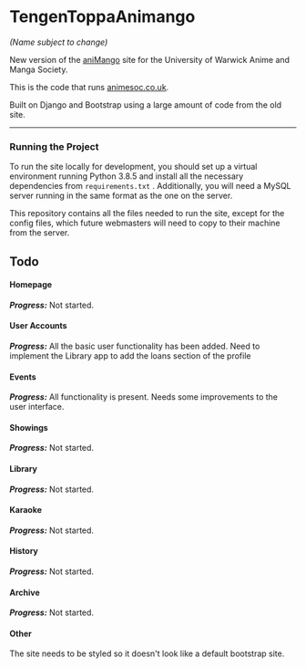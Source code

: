 # TengenToppaAnimango
_(Name subject to change)_

New version of the [aniMango](https://github.com/WarwickAnimeSoc/aniMango) site for the University of Warwick Anime and Manga Society.

This is the code that runs [animesoc.co.uk](https://animesoc.co.uk).

Built on Django and Bootstrap using a large amount of code from the old site.

---

### Running the Project

To run the site locally for development, you should set up a virtual environment running Python 3.8.5 and install all
the necessary dependencies from `requirements.txt` . Additionally, you will need a MySQL server running in the same 
format as the one on the server.

This repository contains all the files needed to run the site, except for the config files, which future webmasters will
need to copy to their machine from the server.

## Todo

#### Homepage
__*Progress:*__  Not started.

#### User Accounts
__*Progress:*__ All the basic user functionality has been added. Need to implement the Library app to add the loans section of the profile

#### Events
__*Progress:*__  All functionality is present. Needs some improvements to the user interface.

#### Showings
__*Progress:*__  Not started.

#### Library
__*Progress:*__  Not started.

#### Karaoke
__*Progress:*__  Not started.

#### History
__*Progress:*__  Not started.

#### Archive
__*Progress:*__  Not started.

#### Other
The site needs to be styled so it doesn't look like a default bootstrap site.